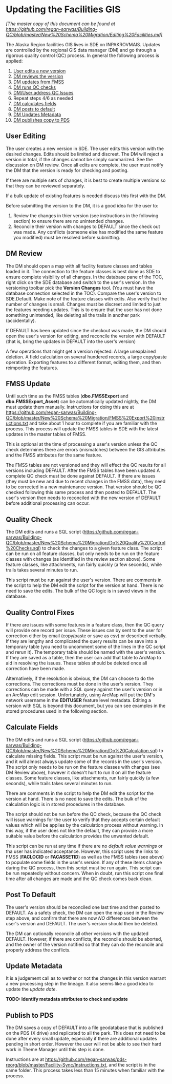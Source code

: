 Updating the Facilities GIS
===========================

_[The master copy of this document can be found at https://github.com/regan-sarwas/Building-QC/blob/master/New%20Schema%20Migration/Editing%20Facilities.md]_

The Alaska Region facilities GIS lives in SDE on INPAKROVMAIS.
Updates are controlled by the regional GIS data manager (DM)
and go through a rigorous quality control (QC) process.
In general the following process is applied:

1) [User edits a new version](https://github.com/regan-sarwas/Building-QC/blob/master/New%20Schema%20Migration/Editing%20Facilities.md#user-editing)
2) [DM reviews the version](https://github.com/regan-sarwas/Building-QC/blob/master/New%20Schema%20Migration/Editing%20Facilities.md#dm-review)
3) [DM updates from FMSS](https://github.com/regan-sarwas/Building-QC/blob/master/New%20Schema%20Migration/Editing%20Facilities.md#fmss-update)
4) [DM runs QC checks](https://github.com/regan-sarwas/Building-QC/blob/master/New%20Schema%20Migration/Editing%20Facilities.md#quality-check)
5) [DM/User address QC Issues](https://github.com/regan-sarwas/Building-QC/blob/master/New%20Schema%20Migration/Editing%20Facilities.md#quality-control-fixes)
6) Repeat steps 4/6 as needed
7) [DM calculates fields](https://github.com/regan-sarwas/Building-QC/blob/master/New%20Schema%20Migration/Editing%20Facilities.md#calculate-fields)
8) [DM posts to default](https://github.com/regan-sarwas/Building-QC/blob/master/New%20Schema%20Migration/Editing%20Facilities.md#post-to-default)
9) [DM Updates Metadata](https://github.com/regan-sarwas/Building-QC/blob/master/New%20Schema%20Migration/Editing%20Facilities.md#update-metadata)
9) [DM publishes copy to PDS](https://github.com/regan-sarwas/Building-QC/blob/master/New%20Schema%20Migration/Editing%20Facilities.md#publish-to-pds)


User Editing
------------
The user creates a new version in SDE. The user edits this version with the desired changes.  Edits should be limited and discreet.  The DM will reject a version in total, if the changes cannot be simply summarized.  See the discussion on DM review. Once all edits are complete, the user
must notify the DM that the version is ready for checking and posting.

If there are multiple sets of changes, it is best to create multiple
versions so that they can be reviewed separately.

If a bulk update of existing features is needed discuss this first
with the DM.

Before submitting the version to the DM, it is a good idea for the
user to:

1) Review the changes in thier version (see instructions in 
the following section) to ensure there are no unintended changes.
2) Reconcile their version with changes to DEFAULT since the
check out was made.  Any conflicts (someone else has modified the
same feature you modified) must be resolved before submitting.


DM Review
---------
The DM should open a map with all facility feature classes and
tables loaded in it.  The connection to the feature classes
is best done as SDE to ensure complete visibility of all changes.
In the database pane of the TOC, right click on the SDE database
and switch to the user's version.  In the versioning
toolbar pick the **Version Changes** tool.  (You must have the
database connection selected in the TOC).  Compare the user's version
to SDE.Default.  Make note of the feature classes with edits.  Also
verify that the number of changes is small. Changes must be discreet and limited to just the features needing updates. This is to ensure that the user has not done something unintended,
like deleting all the trails in another park (accidentally).

If DEFAULT has been updated since the checkout was made, the DM should
open the user's version for editing, and reconcile the version with
DEFAULT (that is, bring the updates in DEFAULT into the user's version)

A few operations that might get a version rejected: A large unexplained deletion.  A field calculation on several hundered records, a large copy/paste operation.  Exporting features to a different format, editing them,
and then reimporting the features.


FMSS Update
-----------
Until such time as the FMSS tables (**dbo.FMSSExport** and **dbo.FMSSExport_Asset**) can be automatically updated nightly, the DM must update them manually.  Instructions for doing this are at
https://github.com/regan-sarwas/Building-QC/blob/master/New%20Schema%20Migration/FMSS%20Export%20instructions.txt and take
about 1 hour to complete if you are familiar with the process.  This process will update the FMSS tables in SDE with the latest updates
in the master tables of FMSS.

This is optional at the time of processing a user's version unless the QC check determines there are errors (mismatches) between
the GIS attributes and the FMSS attributes for the same feature.

The FMSS tables are not versioned and they will effect the QC results
for all versions including DEFAULT.  After the FMSS tables have been
updated  A complete QC check must be done against DEFAULT.  If there
are issues (they must be new and due to recent changes in the FMSS data),
they need to be corrected in a new maintenance version.  That version should be QC checked following this same process and then posted to
DEFAULT.  The user's version then needs to reconciled with the new version of DEFAULT before additional processing can occur.


Quality Check
-------------
The DM edits and runs a SQL script
(https://github.com/regan-sarwas/Building-QC/blob/master/New%20Schema%20Migration/Do%20Quality%20Control%20Checks.sql)
to check the changes to a given feature class.  The script can
be run on all feature classes, but only needs to be run on the
feature classes with changes (as identified in the review section
above).  Some feature classes, like
attachments, run fairly quickly (a few seconds), while trails
takes several minutes to run.

This script must be run against the user's version.
There are comments in the script to help the DM edit the script
for the version at hand.  There is no need to save the edits.
The bulk of the QC logic is in saved views in the database.


Quality Control Fixes
---------------------
If there are issues with some features in a feature class, then the
QC query will provide one record per issue.  These issues can by sent to the user for correction either by email (copy/paste or save as csv) or described verbally.  If they are lengthy and complicated the query results can be save into a temporary table (you need to uncomment
some of the lines in the QC script and rerun it).
The temporary table should be named with the user's version.
If they are saved as a table, then the
user can add that table to ArcMap to aid in resolving the issues.
These tables should be deleted once all correction have been made.

Alternatively, if the resolution is obvious, the DM can choose to do the corrections.  The corrections must be done in the user's version.  They
corrections can be made with a SQL query against the user's version or in an ArcMap edit session.  Unfortunately, using ArcMap will put the DM's network username in the **EDITUSER** feature level metadata.
Editing a version with SQL is beyond this document, but you can
see examples in the stored procedures used in the following section.


Calculate Fields
----------------
The DM edits and runs a SQL script
(https://github.com/regan-sarwas/Building-QC/blob/master/New%20Schema%20Migration/Do%20Calculation.sql)
to calculate missing fields.
This script must be run against the user's version, and it will
almost always update some of the records in the user's version.
The script only needs to be run on the feature classes with
changes (see DM Review above), however it doesn't hurt to run
it on all the feature classes.  Some feature classes, like
attachments, run fairly quickly (a few seconds), while trails
takes several minutes to run.

There are comments in the script to help the DM edit the script
for the version at hand.  There is no need to save the edits.
The bulk of the calculation logic is in stored procedures in the
database.

The script should not be run before the QC check, because the
QC check will issue warnings for the user to verify that they
accepts certain default values which will be applies by the
calculation process without warning.  In this way, if the user
does not like the default, they can provide a more suitable
value before the calculation provides the unwanted default.

This script can be run at any time if there are no _default value
warnings_ or tha user has indicated acceptance.  However, 
this script uses the links to FMSS (**FACLOCID** or **FACASSETID**)
as well as the FMSS tables (see above) to populate some fields
in the user's version.  If any of these items change during the QC
process, then this script must be run again.
This script can be run repeatedly without concern.  When in doubt,
run this script one final time after all changes are made and the QC
check comes back clean.


Post To Default
---------------
The user's version should be reconciled one last time and then posted
to DEFAULT.  As a safety check, the DM can open the map used in the
Review step above, and confirm that there are now *NO* differences
between the user's version and DEFAULT.  The user's version should
then be deleted.

The DM can optionally reconcile all other versions with the updated
DEFAULT.  However, if there are conflicts, the reconcile should be
aborted, and the owner of the version notified so that they can
do the reconcile and properly address the conflicts.


Update Metadata
---------------
It is a judgement call as to wether or not the changes in this
version warrant a new processing step in the lineage.  It also
seems like a good idea to update the _update date_.

**TODO: Identify metadata attributes to check and update**


Publish to PDS
--------------
The DM saves a copy of DEFAULT into a file geodatabase that
is published on the PDS (X drive) and replicated to all the
park.
This does not need to be done after every small update,
especially if there are additional updates pending in
short order.  However the user will not be able to see
their hard work in Theme Manager until this step is done.

Instructions are at https://github.com/regan-sarwas/pds-reorg/blob/master/Facility-Sync/Instructions.txt, and the script is in the
same folder.  This process takes less than 15 minutes when familiar
with the process.
